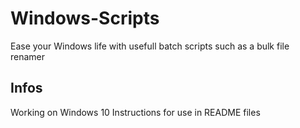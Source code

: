 # Windows-Scripts
Ease your Windows life with usefull batch scripts such as a bulk file renamer

## Infos
Working on Windows 10
Instructions for use in README files
